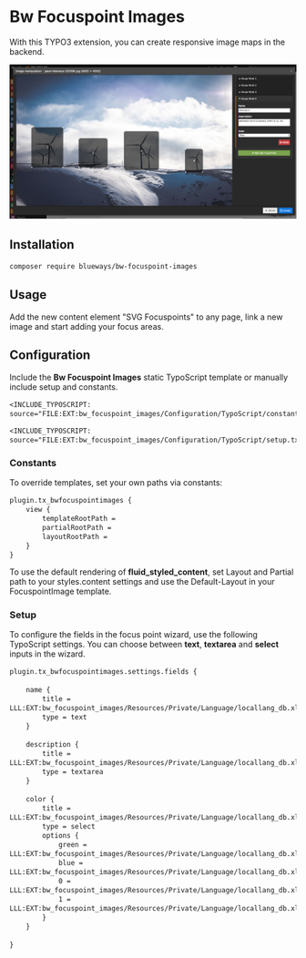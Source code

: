 # Bw Focuspoint Images

With this TYPO3 extension, you can create responsive image maps in the backend.

![Example Image](Documentation/preview.png)

## Installation

```bash
composer require blueways/bw-focuspoint-images
```

## Usage

Add the new content element "SVG Focuspoints" to any page, link a new image and start adding your focus areas.

## Configuration

Include the **Bw Focuspoint Images** static TypoScript template or manually include setup and constants.

```typo3_typoscript
<INCLUDE_TYPOSCRIPT: source="FILE:EXT:bw_focuspoint_images/Configuration/TypoScript/constants.txt">
```
```typo3_typoscript
<INCLUDE_TYPOSCRIPT: source="FILE:EXT:bw_focuspoint_images/Configuration/TypoScript/setup.txt">
```

### Constants

To override templates, set your own paths via constants:

```typo3_typoscript
plugin.tx_bwfocuspointimages {
	view {
		templateRootPath =
		partialRootPath =
		layoutRootPath =
	}
}
```

To use the default rendering of **fluid_styled_content**, set Layout and Partial path to your styles.content settings and use the Default-Layout in your FocuspointImage template.

### Setup

To configure the fields in the focus point wizard, use the following TypoScript settings. You can choose between **text**, **textarea** and **select** inputs in the wizard.

```typo3_typoscript
plugin.tx_bwfocuspointimages.settings.fields {

    name {
        title = LLL:EXT:bw_focuspoint_images/Resources/Private/Language/locallang_db.xlf:wizard.single_point.field.name.title
        type = text
    }

    description {
        title = LLL:EXT:bw_focuspoint_images/Resources/Private/Language/locallang_db.xlf:wizard.single_point.field.description.title
        type = textarea
    }

    color {
        title = LLL:EXT:bw_focuspoint_images/Resources/Private/Language/locallang_db.xlf:wizard.single_point.field.color.title
        type = select
        options {
            green = LLL:EXT:bw_focuspoint_images/Resources/Private/Language/locallang_db.xlf:wizard.single_point.field.color.options.green.title
            blue = LLL:EXT:bw_focuspoint_images/Resources/Private/Language/locallang_db.xlf:wizard.single_point.field.color.options.blue.title
            0 = LLL:EXT:bw_focuspoint_images/Resources/Private/Language/locallang_db.xlf:wizard.single_point.field.color.options.0.title
            1 = LLL:EXT:bw_focuspoint_images/Resources/Private/Language/locallang_db.xlf:wizard.single_point.field.color.options.1.title
        }
    }

}
```
